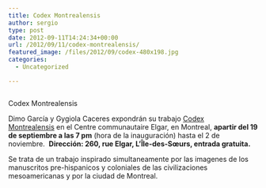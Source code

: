 ```yaml
---
title: Codex Montrealensis
author: sergio
type: post
date: 2012-09-11T14:24:34+00:00
url: /2012/09/11/codex-montrealensis/
featured_image: /files/2012/09/codex-480x198.jpg
categories:
  - Uncategorized

---
```

<div id="attachment_267" style="width: 490px" class="wp-caption aligncenter">
  <a href="http://i0.wp.com/quebechispano.network.crazyrobot.net/files/2012/09/codex.jpg"><img class="size-full wp-image-267" title="codex montrealensis" src="http://i0.wp.com/quebechispano.network.crazyrobot.net/files/2012/09/codex.jpg?fit=480%2C310" alt="" data-recalc-dims="1" /></a>
  
  <p class="wp-caption-text">
    Codex Montrealensis
  </p>
</div>

Dimo García y Gygiola Caceres expondrán su trabajo [Codex Montrealensis][1] en el Centre communautaire Elgar, en Montreal, **apartir del 19 de septiembre a las 7 pm** (hora de la inauguración) hasta el 2 de noviembre.  **Dirección: 260, rue Elgar, L’Île-des-Sœurs, entrada gratuita.**

Se trata de un trabajo inspirado simultaneamente por las imagenes de los manuscritos pre-hispanicos y coloniales de las civilizaciones mesoamericanas y por la ciudad de Montreal.

 [1]: http://codexmontrealensis.blogspot.ca/ "codex montrealensis"